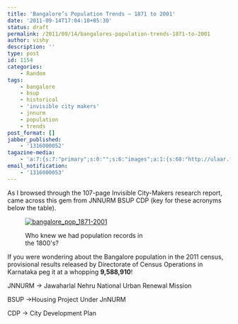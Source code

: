 ```yaml
---
title: 'Bangalore’s Population Trends – 1871 to 2001'
date: '2011-09-14T17:04:10+05:30'
status: draft
permalink: /2011/09/14/bangalores-population-trends-1871-to-2001
author: vishy
description: ''
type: post
id: 1154
categories: 
    - Random
tags:
    - bangalore
    - bsup
    - historical
    - 'invisible city makers'
    - jnnurm
    - population
    - trends
post_format: []
jabber_published:
    - '1316000052'
tagazine-media:
    - 'a:7:{s:7:"primary";s:0:"";s:6:"images";a:1:{s:68:"http://ulaar.files.wordpress.com/2011/09/bangalore_pop_1871-2001.png";a:6:{s:8:"file_url";s:68:"http://ulaar.files.wordpress.com/2011/09/bangalore_pop_1871-2001.png";s:5:"width";s:3:"268";s:6:"height";s:3:"210";s:4:"type";s:5:"image";s:4:"area";s:5:"56280";s:9:"file_path";s:0:"";}}s:6:"videos";a:0:{}s:11:"image_count";s:1:"1";s:6:"author";s:7:"2859667";s:7:"blog_id";s:7:"2786457";s:9:"mod_stamp";s:19:"2011-09-14 11:34:10";}'
email_notification:
    - '1316000053'
---
```

As I browsed through the 107-page Invisible City-Makers research report, came across this gem from JNNURM BSUP CDP (key for these acronyms below the table).

<figure aria-describedby="caption-attachment-1155" class="wp-caption aligncenter" id="attachment_1155" style="width: 268px">

[![](https://www.ulaar.com/2011/09/bangalore_pop_1871-2001.png "bangalore_pop_1871-2001")](https://www.ulaar.com/2011/09/bangalore_pop_1871-2001.png)<figcaption class="wp-caption-text" id="caption-attachment-1155">Who knew we had population records in the 1800's?</figcaption></figure>

If you were wondering about the Bangalore population in the 2011 census, provisional results released by Directorate of Census Operations in Karnataka peg it at a whopping **9,588,910**!

JNNURM -&gt; Jawaharlal Nehru National Urban Renewal Mission 

BSUP -&gt;Housing Project Under JnNURM

CDP -&gt; City Development Plan

